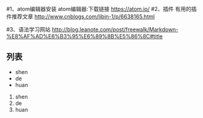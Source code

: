 #1、atom编辑器安装
atom编辑器:下载链接 https://atom.io/
#2、插件
有用的插件推荐文章 http://www.cnblogs.com/libin-1/p/6638165.html

#3、语法学习网站
http://blog.leanote.com/post/freewalk/Markdown-%E8%AF%AD%E6%B3%95%E6%89%8B%E5%86%8C#title



## 列表
- shen
- de
- huan

1. shen
3. de
2. huan
